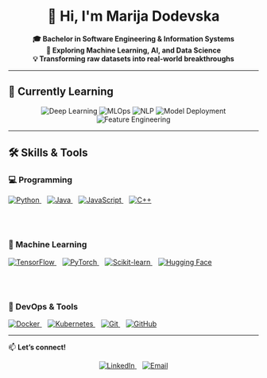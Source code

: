 <!-- Profile Header -->
<h1 align="center">👋 Hi, I'm Marija Dodevska</h1>

<p align="center"><strong>
🎓 Bachelor in Software Engineering & Information Systems<br>
🤖 Exploring Machine Learning, AI, and Data Science<br>
💡 Transforming raw datasets into real-world breakthroughs
</strong></p>

---

## 🌱 Currently Learning  

<p align="center">
  <img src="https://img.shields.io/badge/Deep%20Learning-FF6F00?style=for-the-badge&logo=tensorflow&logoColor=white" alt="Deep Learning" />
  <img src="https://img.shields.io/badge/MLOps-FF4B4B?style=for-the-badge&logo=mlflow&logoColor=white" alt="MLOps" />
  <img src="https://img.shields.io/badge/NLP-8E44AD?style=for-the-badge&logo=spacy&logoColor=white" alt="NLP" />
  <img src="https://img.shields.io/badge/Model%20Deployment-2496ED?style=for-the-badge&logo=docker&logoColor=white" alt="Model Deployment" />
  <img src="https://img.shields.io/badge/Feature%20Engineering-FFD43B?style=for-the-badge&logo=python&logoColor=black" alt="Feature Engineering" />
</p>

---

## 🛠 Skills & Tools  

<p align="center">

### 💻 Programming  
<a href="https://www.python.org/" target="_blank" rel="noopener noreferrer">
  <img alt="Python" src="https://img.shields.io/badge/-Python-3776AB?style=for-the-badge&logo=python&logoColor=white" />
</a>
&nbsp;&nbsp;
<a href="https://www.java.com/" target="_blank" rel="noopener noreferrer">
  <img alt="Java" src="https://img.shields.io/badge/-Java-007396?style=for-the-badge&logo=java&logoColor=white" />
</a>
&nbsp;&nbsp;
<a href="https://developer.mozilla.org/en-US/docs/Web/JavaScript" target="_blank" rel="noopener noreferrer">
  <img alt="JavaScript" src="https://img.shields.io/badge/-JavaScript-F7DF1E?style=for-the-badge&logo=javascript&logoColor=black" />
</a>
&nbsp;&nbsp;
<a href="https://isocpp.org/" target="_blank" rel="noopener noreferrer">
  <img alt="C++" src="https://img.shields.io/badge/-C++-00599C?style=for-the-badge&logo=c%2B%2B&logoColor=white" />
</a>

<br><br>

### 🤖 Machine Learning  
<a href="https://www.tensorflow.org/" target="_blank" rel="noopener noreferrer">
  <img alt="TensorFlow" src="https://img.shields.io/badge/-TensorFlow-FF6F00?style=for-the-badge&logo=tensorflow&logoColor=white" />
</a>
&nbsp;&nbsp;
<a href="https://pytorch.org/" target="_blank" rel="noopener noreferrer">
  <img alt="PyTorch" src="https://img.shields.io/badge/-PyTorch-EE4C2C?style=for-the-badge&logo=pytorch&logoColor=white" />
</a>
&nbsp;&nbsp;
<a href="https://scikit-learn.org/" target="_blank" rel="noopener noreferrer">
  <img alt="Scikit-learn" src="https://img.shields.io/badge/-Scikit--learn-F7931E?style=for-the-badge&logo=scikitlearn&logoColor=white" />
</a>
&nbsp;&nbsp;
<a href="https://huggingface.co/" target="_blank" rel="noopener noreferrer">
  <img alt="Hugging Face" src="https://img.shields.io/badge/-Hugging%20Face-FF6F61?style=for-the-badge&logo=huggingface&logoColor=white" />
</a>

<br><br>

### 🚀 DevOps & Tools  
<a href="https://www.docker.com/" target="_blank" rel="noopener noreferrer">
  <img alt="Docker" src="https://img.shields.io/badge/-Docker-2496ED?style=for-the-badge&logo=docker&logoColor=white" />
</a>
&nbsp;&nbsp;
<a href="https://kubernetes.io/" target="_blank" rel="noopener noreferrer">
  <img alt="Kubernetes" src="https://img.shields.io/badge/-Kubernetes-326CE5?style=for-the-badge&logo=kubernetes&logoColor=white" />
</a>
&nbsp;&nbsp;
<a href="https://git-scm.com/" target="_blank" rel="noopener noreferrer">
  <img alt="Git" src="https://img.shields.io/badge/-Git-F05032?style=for-the-badge&logo=git&logoColor=white" />
</a>
&nbsp;&nbsp;
<a href="https://github.com/" target="_blank" rel="noopener noreferrer">
  <img alt="GitHub" src="https://img.shields.io/badge/-GitHub-181717?style=for-the-badge&logo=github&logoColor=white" />
</a>

</p>

---

📫 **Let’s connect!**  

<p align="center">
  <a href="https://www.linkedin.com/in/marija-dodevska-31ba8b24b/" target="_blank" rel="noopener noreferrer" title="LinkedIn">
    <img src="https://img.shields.io/badge/-LinkedIn-0A66C2?style=for-the-badge&logo=linkedin&logoColor=white" alt="LinkedIn" />
  </a>
  &nbsp;&nbsp;
  <a href="mailto:marijadodevska01@gmail.com" target="_blank" rel="noopener noreferrer" title="Email">
    <img src="https://img.shields.io/badge/-Email-D14836?style=for-the-badge&logo=gmail&logoColor=white" alt="Email" />
  </a>
</p>
